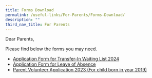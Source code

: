 ```yaml
---
title: Forms Download
permalink: /useful-links/For-Parents/Forms-Download/
description: ""
third_nav_title: For Parents
---
```

Dear Parents,

Please find below the forms you may need.

*   [Application Form for Transfer-In Waiting List 2024](https://form.gov.sg/652f38631e3cc30012fd5ce4)
*   [Application Form for Leave of Absence](https://form.gov.sg/60c04cc279793e001122ccfc)
*   [Parent Volunteer Application 2023 (For child born in year 2019)](https://form.gov.sg/64a62d5958aaf80011d1ac28)
